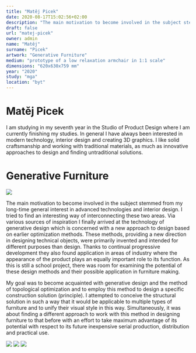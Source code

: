 ```yaml
---
title: "Matěj Picek"
date: 2020-08-17T15:02:56+02:00
description: "The main motivation to become involved in the subject stemmed from my long-time general interest in advanced technologies and interior design. I tried to find an interesting way of interconnecting these two areas."
draft: false
url: "matej-picek"
owner: admin
name: "Matěj"
surname: "Picek"
artwork: "Generative Furniture"
medium: "prototype of a low relaxation armchair in 1:1 scale"
dimensions: "620x630x759 mm"
year: "2020"
study: "mga"
location: "byt"
---
```

# Matěj Picek
I am studying in my seventh year in the Studio of Product Design where I am currently finishing my studies. In general I have always been interested in modern technology, interior design and creating 3D graphics. I like solid craftsmanship and working with traditional materials, as much as innovative approaches to design and finding untraditional solutions.


<!-- SECTION BREAK -->
# Generative Furniture

![](/2020/picek/1.jpg)

The main motivation to become involved in the subject stemmed from my long-time general interest in advanced technologies and interior design. I tried to find an interesting way of interconnecting these two areas. Via various sources of inspiration I finally arrived at the technology of generative design which is concerned with a new approach to design based on earlier optimization methods. These methods, providing a new direction in designing technical objects, were primarily invented and intended for different purposes than design. Thanks to continual progressive development they also found application in areas of industry where the appearance of the product plays an equally important role to its function. As this is still a school project, there was room for examining the potential of these design methods and their possible application in furniture making.

My goal was to become acquainted with generative design and the method of topological optimization and to employ this method to design a specific construction solution (principle). I attempted to conceive the structural solution in such a way that it would be applicable to multiple types of furniture and to unify their visual style in this way. Simultaneously, it was about finding a different approach to work with this method in designing furniture to that before with an effort to take maximum advantage of its potential with respect to its future inexpensive serial production, distribution and practical use.

![](/2020/picek/2.jpg)
![](/2020/picek/3.jpg)
![](/2020/picek/4.jpg)

